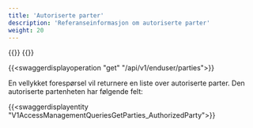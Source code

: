 ```yaml
---
title: 'Autoriserte parter'
description: 'Referanseinformasjon om autoriserte parter'
weight: 20
---
```


{{<dialogportenswaggerselector>}}
{{<swaggerload>}}

{{<swaggerdisplayoperation "get" "/api/v1/enduser/parties">}}

En vellykket forespørsel vil returnere en liste over autoriserte parter. Den autoriserte partenheten har følgende felt:

{{<swaggerdisplayentity "V1AccessManagementQueriesGetParties_AuthorizedParty">}}